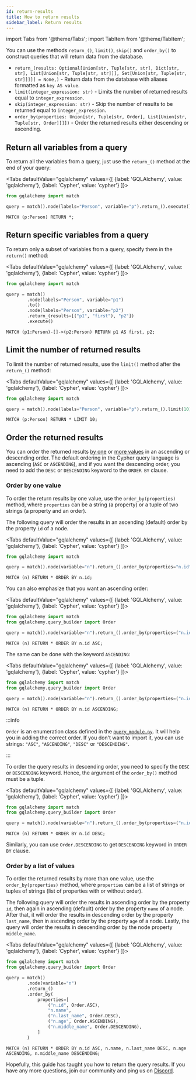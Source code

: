```yaml
---
id: return-results
title: How to return results
sidebar_label: Return results
---
```


import Tabs from '@theme/Tabs';
import TabItem from '@theme/TabItem';

You can use the methods `return_()`, `limit()`, `skip()` and `order_by()` to
construct queries that will return data from the database.

- `return_(results: Optional[Union[str, Tuple[str, str], Dict[str, str],
  List[Union[str, Tuple[str, str]]], Set[Union[str, Tuple[str, str]]]]] =
  None,)` - Return data from the database with aliases formatted as `key AS
  value`.
- `limit(integer_expression: str)` - Limits the number of returned results equal
  to `integer_expression`.
- `skip(integer_expression: str)` - Skip the number of results to be returned
  equal to `integer_expression`.
- `order_by(properties: Union[str, Tuple[str, Order], List[Union[str, Tuple[str,
  Order]]]])` - Order the returned results either descending or ascending.

## Return all variables from a query

To return all the variables from a query, just use the `return_()` method at the
end of your query:

<Tabs
defaultValue="gqlalchemy"
values={[
{label: 'GQLAlchemy', value: 'gqlalchemy'},
{label: 'Cypher', value: 'cypher'}
]}>
<TabItem value="gqlalchemy">

```python
from gqlalchemy import match

query = match().node(labels="Person", variable="p").return_().execute()
```

  </TabItem>
  <TabItem value="cypher">

```cypher
MATCH (p:Person) RETURN *;
```

  </TabItem>
</Tabs>

## Return specific variables from a query

To return only a subset of variables from a query, specify them in the
`return()` method:

<Tabs
defaultValue="gqlalchemy"
values={[
{label: 'GQLAlchemy', value: 'gqlalchemy'},
{label: 'Cypher', value: 'cypher'}
]}>
<TabItem value="gqlalchemy">

```python
from gqlalchemy import match

query = match()
        .node(labels="Person", variable="p1")
        .to()
        .node(labels="Person", variable="p2")
        .return_(results=[("p1", "first"), "p2"])
        .execute()
```

  </TabItem>
  <TabItem value="cypher">

```cypher
MATCH (p1:Person)-[]->(p2:Person) RETURN p1 AS first, p2;
```

</TabItem>
</Tabs>

## Limit the number of returned results

To limit the number of returned results, use the `limit()` method after the
`return_()` method:

<Tabs
defaultValue="gqlalchemy"
values={[
{label: 'GQLAlchemy', value: 'gqlalchemy'},
{label: 'Cypher', value: 'cypher'}
]}>
<TabItem value="gqlalchemy">

```python
from gqlalchemy import match

query = match().node(labels="Person", variable="p").return_().limit(10).execute()
```

  </TabItem>
  <TabItem value="cypher">

```cypher
MATCH (p:Person) RETURN * LIMIT 10;
```

  </TabItem>
</Tabs>

## Order the returned results

You can order the returned results [by one](#order-by-one-value) or [more
values](#order-by-list-of-values) in an ascending or descending order. The
default ordering in the Cypher query language is ascending (`ASC` or
`ASCENDING`), and if you want the descending order, you need to add the `DESC`
or `DESCENDING` keyword to the `ORDER BY` clause.

### Order by one value

To order the return results by one value, use the `order_by(properties)` method,
where `properties` can be a string (a property) or a tuple of two strings (a
property and an order).

The following query will order the results in an ascending (default) order by
the property `id` of a node.

<Tabs
defaultValue="gqlalchemy"
values={[
{label: 'GQLAlchemy', value: 'gqlalchemy'},
{label: 'Cypher', value: 'cypher'}
]}>
<TabItem value="gqlalchemy">

```python
from gqlalchemy import match

query = match().node(variable="n").return_().order_by(properties="n.id").execute()
```

  </TabItem>
  <TabItem value="cypher">

```cypher
MATCH (n) RETURN * ORDER BY n.id;
```

</TabItem>
</Tabs>

You can also emphasize that you want an ascending order:

<Tabs
defaultValue="gqlalchemy"
values={[
{label: 'GQLAlchemy', value: 'gqlalchemy'},
{label: 'Cypher', value: 'cypher'}
]}>
<TabItem value="gqlalchemy">

```python
from gqlalchemy import match
from gqlalchemy.query_builder import Order

query = match().node(variable="n").return_().order_by(properties=("n.id", Order.ASC).execute()
```

  </TabItem>
  <TabItem value="cypher">

```cypher
MATCH (n) RETURN * ORDER BY n.id ASC;
```

  </TabItem>
</Tabs>

The same can be done with the keyword `ASCENDING`:

<Tabs
defaultValue="gqlalchemy"
values={[
{label: 'GQLAlchemy', value: 'gqlalchemy'},
{label: 'Cypher', value: 'cypher'}
]}>
<TabItem value="gqlalchemy">

```python
from gqlalchemy import match
from gqlalchemy.query_builder import Order

query = match().node(variable="n").return_().order_by(properties=("n.id", Order.ASCENDING).execute()
```

  </TabItem>
  <TabItem value="cypher">

```cypher
MATCH (n) RETURN * ORDER BY n.id ASCENDING;
```

</TabItem>
</Tabs>

:::info

`Order` is an enumeration class defined in the
[`query_module.py`](https://github.com/memgraph/gqlalchemy/blob/main/gqlalchemy/query_builder.py).
It will help you in adding the correct order. If you don't want to import it,
you can use strings: `"ASC"`, `"ASCENDING"`, `"DESC"` or `"DESCENDING"`.

:::

To order the query results in descending order, you need to specify the `DESC`
or `DESCENDING` keyword. Hence, the argument of the `order_by()` method must be
a tuple.

<Tabs
defaultValue="gqlalchemy"
values={[
{label: 'GQLAlchemy', value: 'gqlalchemy'},
{label: 'Cypher', value: 'cypher'}
]}>
<TabItem value="gqlalchemy">

```python
from gqlalchemy import match
from gqlalchemy.query_builder import Order

query = match().node(variable="n").return_().order_by(properties=("n.id", Order.DESC).execute()
```

  </TabItem>
  <TabItem value="cypher">

```cypher
MATCH (n) RETURN * ORDER BY n.id DESC;
```

  </TabItem>
</Tabs>

Similarly, you can use `Order.DESCENDING` to get `DESCENDING` keyword in `ORDER BY` clause.

### Order by a list of values

To order the returned results by more than one value, use the
`order_by(properties)` method, where `properties` can be a list of strings or
tuples of strings (list of properties with or without order).

The following query will order the results in ascending order by the property
`id`, then again in ascending (default) order by the property `name` of a node.
After that, it will order the results in descending order by the property
`last_name`, then in ascending order by the property `age` of a node. Lastly,
the query will order the results in descending order by the node property
`middle_name`.

<Tabs
defaultValue="gqlalchemy"
values={[
{label: 'GQLAlchemy', value: 'gqlalchemy'},
{label: 'Cypher', value: 'cypher'}
]}>
<TabItem value="gqlalchemy">

```python
from gqlalchemy import match
from gqlalchemy.query_builder import Order

query = match()
        .node(variable="n")
        .return_()
        .order_by(
            properties=[
                ("n.id", Order.ASC),
                "n.name",
                ("n.last_name", Order.DESC),
                ("n.age", Order.ASCENDING),
                ("n.middle_name", Order.DESCENDING),
            ]
        )
```

  </TabItem>
  <TabItem value="cypher">

```cypher
MATCH (n) RETURN * ORDER BY n.id ASC, n.name, n.last_name DESC, n.age ASCENDING, n.middle_name DESCENDING;
```

  </TabItem>
</Tabs>

Hopefully, this guide has taught you how to return the query results. If you
have any more questions, join our community and ping us on
[Discord](https://www.discord.gg/memgraph).
